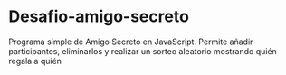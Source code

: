 # Desafio-amigo-secreto
Programa simple de Amigo Secreto en JavaScript. Permite añadir participantes, eliminarlos y realizar un sorteo aleatorio mostrando quién regala a quién
